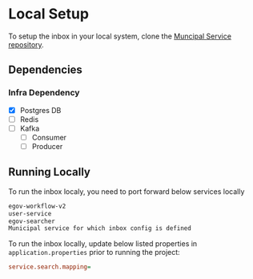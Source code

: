 # Local Setup

To setup the inbox in your local system, clone the [Muncipal Service repository](https://github.com/egovernments/municipal-services).

## Dependencies

### Infra Dependency

- [X] Postgres DB
- [ ] Redis
- [ ] Kafka
  - [ ] Consumer
  - [ ] Producer

## Running Locally

To run the inbox localy, you need to port forward below services locally

```bash
egov-workflow-v2
user-service
egov-searcher
Municipal service for which inbox config is defined
```

To run the inbox locally, update below listed properties in `application.properties` prior to running the project:

```ini
service.search.mapping=
```


